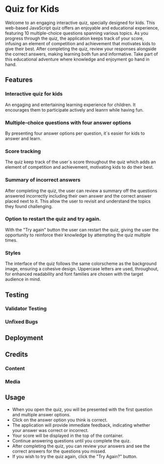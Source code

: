 
# Quiz for Kids
Welcome to an engaging interactive quiz, specially designed for kids. This web-based JavaScript quiz offers an enjoyable and educational experience, featuring 10 multiple-choice questions spanning various topics. As you progress through the quiz, the application keeps track of your score, infusing an element of competition and achievement that motivates kids to give their best. After completing the quiz, review your responses alongside the correct answers, making learning both fun and informative. Take part of this educational adventure where knowledge and enjoyment go hand in hand.

## Features

### Interactive quiz for kids
An engaging and entertaining learning experience for children. It encourages them to participate actively and leanrn while having fun.
### Multiple-choice questions with four answer options
By presenting four answer options per question, it´s easier for kids to answer and learn. 
### Score tracking
The quiz keep track of the user´s score throughout the quiz which adds an element of competition and achievement, motivating kids to do their best. 
### Summary of incorrect answers
After completing the quiz, the user can review a summary off the questions answered incorrectly including their own answer and the correct answer placed next to it. This allow the user to revisit and understand the topics they found challenging.
### Option to restart the quiz and try again.
With the "Try again" button the user can restart the quiz, giving the user the opportunity to reinforce their knowledge by attempting the quiz multiple times.
### Styles
The interface of the quiz follows the same colorscheme as the background image, ensuring a cohesive design. Uppercase letters are used, throughout, for enhanced readability and font families are chosen with the target audience in mind. 

## Testing

### Validator Testing

### Unfixed Bugs

## Deployment

## Credits

### Content

### Media

## Usage

- When you open the quiz, you will be presented with the first question and multiple answer options.
- Click on the answer option you think is correct.
- The application will provide immediate feedback, indicating whether your answer was correct or incorrect.
- Your score will be displayed in the top of the container.
- Continue answering questions until you complete the quiz.
- After completing the quiz, you can review your answers and see the correct answers for the questions you missed.
- If you wish to try the quiz again, click the "Try Again?" button.



